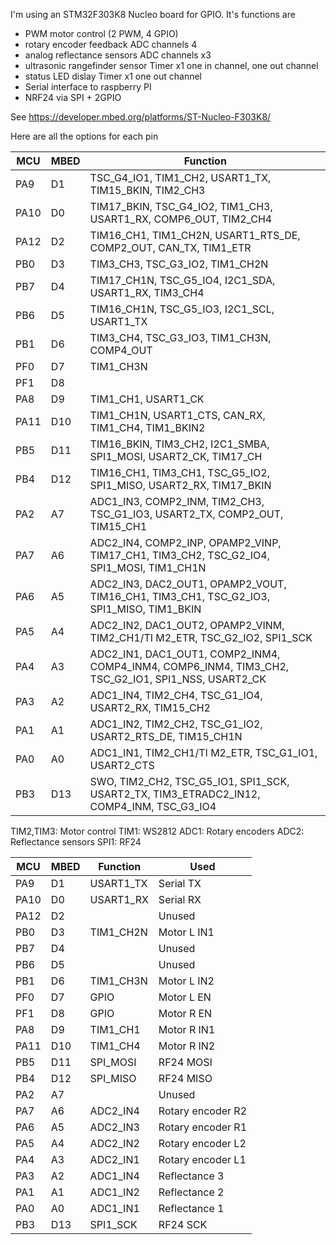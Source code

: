 
I'm using an STM32F303K8 Nucleo board for GPIO. It's functions are

 - PWM motor control (2 PWM, 4 GPIO)
 - rotary encoder feedback ADC channels 4
 - analog reflectance sensors ADC channels x3
 - ultrasonic rangefinder sensor Timer x1 one in channel, one out channel
 - status LED dislay Timer x1 one out channel
 - Serial interface to raspberry PI
 - NRF24 via SPI + 2GPIO

See https://developer.mbed.org/platforms/ST-Nucleo-F303K8/

Here are all the options for each pin

MCU  |MBED | Function
-----|-----|----------
PA9  | D1  | TSC_G4_IO1, TIM1_CH2, USART1_TX, TIM15_BKIN, TIM2_CH3
PA10 | D0  | TIM17_BKIN, TSC_G4_IO2, TIM1_CH3, USART1_RX, COMP6_OUT, TIM2_CH4
PA12 | D2  | TIM16_CH1, TIM1_CH2N, USART1_RTS_DE, COMP2_OUT, CAN_TX, TIM1_ETR
PB0  | D3  | TIM3_CH3, TSC_G3_IO2, TIM1_CH2N
PB7  | D4  | TIM17_CH1N, TSC_G5_IO4, I2C1_SDA, USART1_RX, TIM3_CH4
PB6  | D5  | TIM16_CH1N, TSC_G5_IO3, I2C1_SCL, USART1_TX
PB1  | D6  | TIM3_CH4, TSC_G3_IO3, TIM1_CH3N, COMP4_OUT
PF0  | D7  | TIM1_CH3N
PF1  | D8  | 
PA8  | D9  | TIM1_CH1, USART1_CK
PA11 | D10 | TIM1_CH1N, USART1_CTS, CAN_RX, TIM1_CH4, TIM1_BKIN2
PB5  | D11 | TIM16_BKIN, TIM3_CH2, I2C1_SMBA, SPI1_MOSI, USART2_CK, TIM17_CH
PB4  | D12 | TIM16_CH1, TIM3_CH1, TSC_G5_IO2, SPI1_MISO, USART2_RX, TIM17_BKIN
PA2  | A7  | ADC1_IN3, COMP2_INM, TIM2_CH3, TSC_G1_IO3, USART2_TX, COMP2_OUT, TIM15_CH1
PA7  | A6  | ADC2_IN4, COMP2_INP, OPAMP2_VINP, TIM17_CH1, TIM3_CH2, TSC_G2_IO4, SPI1_MOSI, TIM1_CH1N
PA6  | A5  | ADC2_IN3, DAC2_OUT1, OPAMP2_VOUT, TIM16_CH1, TIM3_CH1, TSC_G2_IO3, SPI1_MISO, TIM1_BKIN
PA5  | A4  | ADC2_IN2, DAC1_OUT2, OPAMP2_VINM, TIM2_CH1/TI M2_ETR, TSC_G2_IO2, SPI1_SCK
PA4  | A3  | ADC2_IN1, DAC1_OUT1, COMP2_INM4, COMP4_INM4, COMP6_INM4, TIM3_CH2, TSC_G2_IO1, SPI1_NSS, USART2_CK
PA3  | A2  | ADC1_IN4, TIM2_CH4, TSC_G1_IO4, USART2_RX, TIM15_CH2
PA1  | A1  | ADC1_IN2, TIM2_CH2, TSC_G1_IO2, USART2_RTS_DE, TIM15_CH1N
PA0  | A0  | ADC1_IN1, TIM2_CH1/TI M2_ETR, TSC_G1_IO1, USART2_CTS
PB3  | D13 | SWO, TIM2_CH2, TSC_G5_IO1, SPI1_SCK, USART2_TX, TIM3_ETRADC2_IN12, COMP4_INM, TSC_G3_IO4

TIM2,TIM3: Motor control
TIM1: WS2812
ADC1: Rotary encoders
ADC2: Reflectance sensors
SPI1: RF24

MCU  | MBED| Function  | Used
-----|-----|-----------|----------
PA9  | D1  | USART1_TX | Serial TX
PA10 | D0  | USART1_RX | Serial RX
PA12 | D2  |           | Unused
PB0  | D3  | TIM1_CH2N | Motor L IN1
PB7  | D4  |           | Unused
PB6  | D5  |           | Unused
PB1  | D6  | TIM1_CH3N | Motor L IN2
PF0  | D7  | GPIO      | Motor L EN
PF1  | D8  | GPIO      | Motor R EN
PA8  | D9  | TIM1_CH1  | Motor R IN1
PA11 | D10 | TIM1_CH4  | Motor R IN2
PB5  | D11 | SPI_MOSI  | RF24 MOSI
PB4  | D12 | SPI_MISO  | RF24 MISO
PA2  | A7  |           | Unused
PA7  | A6  | ADC2_IN4  | Rotary encoder R2
PA6  | A5  | ADC2_IN3  | Rotary encoder R1
PA5  | A4  | ADC2_IN2  | Rotary encoder L2
PA4  | A3  | ADC2_IN1  | Rotary encoder L1
PA3  | A2  | ADC1_IN4  | Reflectance 3
PA1  | A1  | ADC1_IN2  | Reflectance 2
PA0  | A0  | ADC1_IN1  | Reflectance 1
PB3  | D13 | SPI1_SCK  | RF24 SCK

